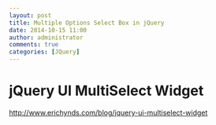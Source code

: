 ```yaml
---
layout: post
title: Multiple Options Select Box in jQuery
date: 2014-10-15 11:00
author: administrator
comments: true
categories: [JQuery]
---
```

<h1>jQuery UI MultiSelect Widget</h1>
<a href="http://www.erichynds.com/blog/jquery-ui-multiselect-widget" target="_blank">http://www.erichynds.com/blog/jquery-ui-multiselect-widget</a>
